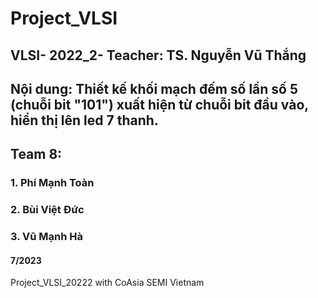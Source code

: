 # Project_VLSI
## VLSI- 2022_2- Teacher: TS. Nguyễn Vũ Thắng
## Nội dung: Thiết kế khối mạch đếm số lần số 5 (chuỗi bit "101") xuất hiện từ chuỗi bit đầu vào, hiển thị lên led 7 thanh.
## Team 8:
### 1. Phí Mạnh Toàn
### 2. Bùi Việt Đức
### 3. Vũ Mạnh Hà
#### 7/2023

Project_VLSI_20222 with CoAsia SEMI Vietnam
